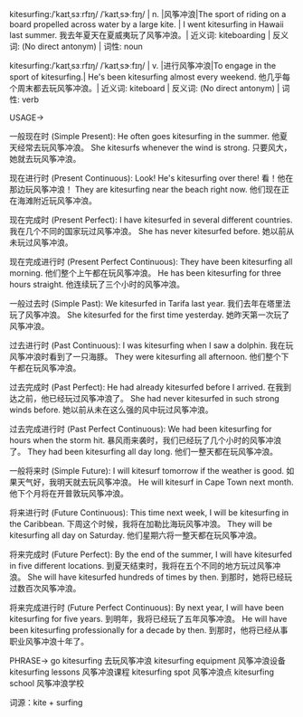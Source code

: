 kitesurfing:/ˈkaɪtˌsɜːrfɪŋ/ /ˈkaɪtˌsɝːfɪŋ/ | n. |风筝冲浪|The sport of riding on a board propelled across water by a large kite. | I went kitesurfing in Hawaii last summer. 我去年夏天在夏威夷玩了风筝冲浪。| 近义词: kiteboarding | 反义词: (No direct antonym) | 词性: noun

kitesurfing:/ˈkaɪtˌsɜːrfɪŋ/ /ˈkaɪtˌsɝːfɪŋ/ | v. |进行风筝冲浪|To engage in the sport of kitesurfing.| He's been kitesurfing almost every weekend.  他几乎每个周末都去玩风筝冲浪。| 近义词: kiteboard | 反义词: (No direct antonym) | 词性: verb


USAGE->


一般现在时 (Simple Present):
He often goes kitesurfing in the summer. 他夏天经常去玩风筝冲浪。
She kitesurfs whenever the wind is strong.  只要风大，她就去玩风筝冲浪。

现在进行时 (Present Continuous):
Look! He's kitesurfing over there! 看！他在那边玩风筝冲浪！
They are kitesurfing near the beach right now. 他们现在正在海滩附近玩风筝冲浪。

现在完成时 (Present Perfect):
I have kitesurfed in several different countries. 我在几个不同的国家玩过风筝冲浪。
She has never kitesurfed before. 她以前从未玩过风筝冲浪。

现在完成进行时 (Present Perfect Continuous):
They have been kitesurfing all morning. 他们整个上午都在玩风筝冲浪。
He has been kitesurfing for three hours straight.  他连续玩了三个小时的风筝冲浪。

一般过去时 (Simple Past):
We kitesurfed in Tarifa last year. 我们去年在塔里法玩了风筝冲浪。
She kitesurfed for the first time yesterday. 她昨天第一次玩了风筝冲浪。


过去进行时 (Past Continuous):
I was kitesurfing when I saw a dolphin. 我在玩风筝冲浪时看到了一只海豚。
They were kitesurfing all afternoon. 他们整个下午都在玩风筝冲浪。

过去完成时 (Past Perfect):
He had already kitesurfed before I arrived. 在我到达之前，他已经玩过风筝冲浪了。
She had never kitesurfed in such strong winds before. 她以前从未在这么强的风中玩过风筝冲浪。


过去完成进行时 (Past Perfect Continuous):
We had been kitesurfing for hours when the storm hit.  暴风雨来袭时，我们已经玩了几个小时的风筝冲浪了。
They had been kitesurfing all day long. 他们一整天都在玩风筝冲浪。


一般将来时 (Simple Future):
I will kitesurf tomorrow if the weather is good. 如果天气好，我明天就去玩风筝冲浪。
He will kitesurf in Cape Town next month. 他下个月将在开普敦玩风筝冲浪。


将来进行时 (Future Continuous):
This time next week, I will be kitesurfing in the Caribbean.  下周这个时候，我将在加勒比海玩风筝冲浪。
They will be kitesurfing all day on Saturday. 他们星期六将一整天都在玩风筝冲浪。


将来完成时 (Future Perfect):
By the end of the summer, I will have kitesurfed in five different locations.  到夏天结束时，我将在五个不同的地方玩过风筝冲浪。
She will have kitesurfed hundreds of times by then.  到那时，她将已经玩过数百次风筝冲浪。


将来完成进行时 (Future Perfect Continuous):
By next year, I will have been kitesurfing for five years. 到明年，我将已经玩了五年风筝冲浪。
He will have been kitesurfing professionally for a decade by then. 到那时，他将已经从事职业风筝冲浪十年了。


PHRASE->
go kitesurfing 去玩风筝冲浪
kitesurfing equipment 风筝冲浪设备
kitesurfing lessons 风筝冲浪课程
kitesurfing spot 风筝冲浪点
kitesurfing school 风筝冲浪学校


词源：kite + surfing
